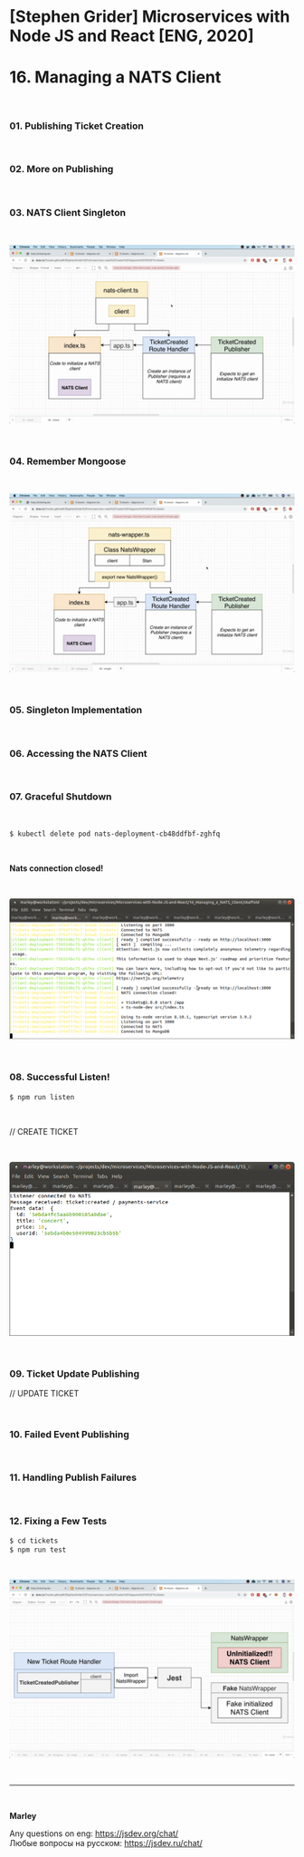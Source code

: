 # [Stephen Grider] Microservices with Node JS and React [ENG, 2020]

# 16. Managing a NATS Client

<br/>

### 01. Publishing Ticket Creation

<br/>

### 02. More on Publishing

<br/>

### 03. NATS Client Singleton

<br/>

![Application](/img/pic-16-01.png?raw=true)

<br/>

### 04. Remember Mongoose

<br/>

![Application](/img/pic-16-02.png?raw=true)

<br/>

### 05. Singleton Implementation

<br/>

### 06. Accessing the NATS Client

<br/>

### 07. Graceful Shutdown

<br/>

    $ kubectl delete pod nats-deployment-cb48ddfbf-zghfq

<br/>

**Nats connection closed!**

<br/>

![Application](/img/pic-16-03.png?raw=true)

<br/>

### 08. Successful Listen!

    $ npm run listen

<br/>

// CREATE TICKET

<br/>

![Application](/img/pic-16-04.png?raw=true)

<br/>

### 09. Ticket Update Publishing

// UPDATE TICKET

<br/>

### 10. Failed Event Publishing

<br/>

### 11. Handling Publish Failures

<br/>

### 12. Fixing a Few Tests

    $ cd tickets
    $ npm run test

<br/>

![Application](/img/pic-16-05.png?raw=true)

<br/>

---

<br/>

**Marley**

Any questions on eng: https://jsdev.org/chat/  
Любые вопросы на русском: https://jsdev.ru/chat/
